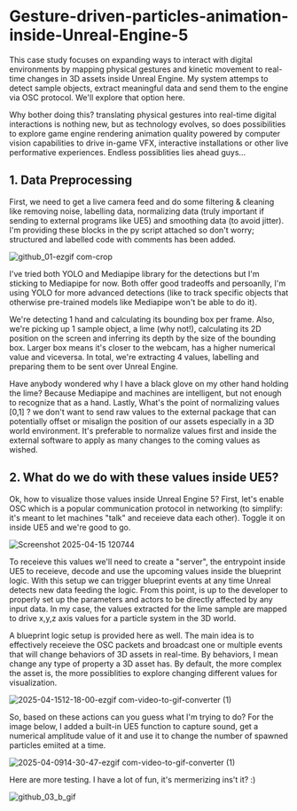 # Gesture-driven-particles-animation-inside-Unreal-Engine-5
This case study focuses on expanding ways to interact with digital environments by mapping physical gestures and kinetic movement to real-time changes in 3D assets inside Unreal Engine. My system attemps to detect sample objects, extract meaningful data and send them to the engine via OSC protocol. We'll explore that option here.

Why bother doing this? translating physical gestures into real-time digital interactions is nothing new, but as technology evolves, so does possibilities to explore game engine rendering animation quality powered by computer vision capabilities to drive in-game VFX, interactive installations or other live performative experiences. Endless possiblities lies ahead guys...

## 1. Data Preprocessing

First, we need to get a live camera feed and do some filtering & cleaning like removing noise, labelling data, normalizing data (truly important if sending to external programs like UE5) and smoothing data (to avoid jitter). I'm providing these blocks in the py script attached so don't worry; structured and labelled code with comments has been added.

![github_01-ezgif com-crop](https://github.com/user-attachments/assets/f4923e30-5a19-4ac5-baf3-1e72010edcc0)

I've tried both YOLO and Mediapipe library for the detections but I'm sticking to Mediapipe for now. Both offer good tradeoffs and persoanlly, I'm using YOLO for more advanced detections (like to track specific objects that otherwise pre-trained models like Mediapipe won't be able to do it).

We're detecting 1 hand and calculating its bounding box per frame. Also, we're picking up 1 sample object, a lime (why not!), calculating its 2D position on the screen and inferring its depth by the size of the bounding box. Larger box means it's closer to the webcam, has a higher numerical value and viceversa. In total, we're extracting 4 values, labelling and preparing them to be sent over Unreal Engine.  

Have anybody wondered why I have a black glove on my other hand holding the lime? Because Mediapipe and machines are intelligent, but not enough to recognize that as a hand. Lastly, What's the point of normalizing values [0,1] ? we don't want to send raw values to the external package that can potentially offset or misalign the position of our assets especially in a 3D world environment. It's preferable to normalize values first and inside the external software to apply as many changes to the coming values as wished.

## 2. What do we do with these values inside UE5?

Ok, how to visualize those values inside Unreal Engine 5? First, let's enable OSC which is a popular communication protocol in networking (to simplify: it's meant to let machines "talk" and receieve data each other). Toggle it on inside UE5 and we're good to go. 

![Screenshot 2025-04-15 120744](https://github.com/user-attachments/assets/abd81f34-3e0a-46e5-94cd-304a74831098)

To receieve this values we'll need to create a "server", the entrypoint inside UE5 to receieve, decode and use the upcoming values inside the blueprint logic. With this setup we can trigger blueprint events at any time Unreal detects new data feeding the logic. From this point, is up to the developer to properly set up the parameters and actors to be directly affected by any input data. In my case, the values extracted for the lime sample are mapped to drive x,y,z axis values for a particle system in the 3D world. 

A blueprint logic setup is provided here as well. The main idea is to effectively receieve the OSC packets and broadcast one or multiple events that will change behaviors of 3D assets in real-time. By behaviors, I mean change any type of property a 3D asset has. By default, the more complex the asset is, the more possiblities to explore changing different values for visualization.

![2025-04-1512-18-00-ezgif com-video-to-gif-converter (1)](https://github.com/user-attachments/assets/88c37293-cfb6-4d82-9c25-577db7151d4f)

So, based on these actions can you guess what I'm trying to do? For the image below, I added a built-in UE5 function to capture sound, get a numerical amplitude value of it and use it to change the number of spawned particles emiited at a time.

![2025-04-0914-30-47-ezgif com-video-to-gif-converter (1)](https://github.com/user-attachments/assets/08ac0741-436c-47ca-8433-d23388ea6d57)

Here are more testing. I have a lot of fun, it's mermerizing ins't it? :)

![github_03_b_gif](https://github.com/user-attachments/assets/6be5486d-caaa-4fe8-a8a0-e75aa474fba4)




